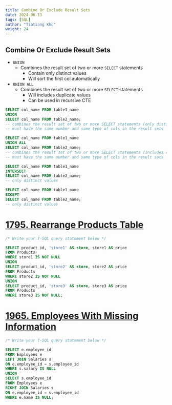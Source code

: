 ```yaml
---
title: Combine Or Exclude Result Sets
date: 2024-06-13
tags: [SQL]
author: "Tiationg Kho"
weight: 24
---
```


## Combine Or Exclude Result Sets

- `UNION`
    - Combines the result set of two or more `SELECT` statements
        - Contain only distinct values
        - Will sort the first col automatically
- `UNION ALL`
    - Combines the result set of two or more `SELECT` statements
        - Will includes duplicate values
        - Can be used in recursive CTE

```sql
SELECT col_name FROM table1_name
UNION
SELECT col_name FROM table2_name;
-- combines the result set of two or more SELECT statements (only distinct values)
-- must have the same number and same type of cols in the result sets

SELECT col_name FROM table1_name
UNION ALL
SELECT col_name FROM table2_name;
-- combines the result set of two or more SELECT statements (includes duplicates)
-- must have the same number and same type of cols in the result sets

SELECT col_name FROM table1_name
INTERSECT
SELECT col_name FROM table2_name;
-- only distinct values

SELECT col_name FROM table1_name
EXCEPT
SELECT col_name FROM table2_name;
-- only distinct values
```

# [**1795. Rearrange Products Table**](https://leetcode.com/problems/rearrange-products-table/)

```sql
/* Write your T-SQL query statement below */

SELECT product_id, 'store1' AS store, store1 AS price
FROM Products
WHERE store1 IS NOT NULL
UNION
SELECT product_id, 'store2' AS store, store2 AS price
FROM Products
WHERE store2 IS NOT NULL
UNION
SELECT product_id, 'store3' AS store, store3 AS price
FROM Products
WHERE store3 IS NOT NULL;
```

# [**1965. Employees With Missing Information**](https://leetcode.com/problems/employees-with-missing-information/)

```sql
/* Write your T-SQL query statement below */

SELECT e.employee_id
FROM Employees e
LEFT JOIN Salaries s
ON e.employee_id = s.employee_id
WHERE s.salary IS NULL
UNION
SELECT s.employee_id
FROM Employees e
RIGHT JOIN Salaries s
ON e.employee_id = s.employee_id
WHERE e.name IS NULL;
```
